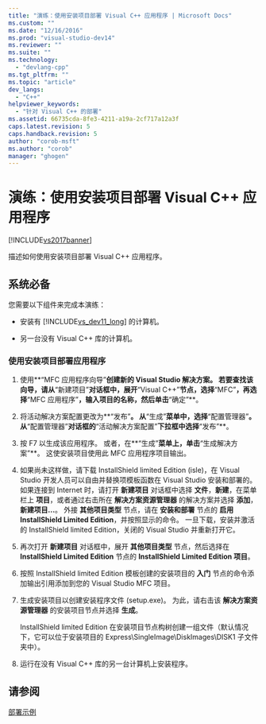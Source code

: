 ```yaml
---
title: "演练：使用安装项目部署 Visual C++ 应用程序 | Microsoft Docs"
ms.custom: ""
ms.date: "12/16/2016"
ms.prod: "visual-studio-dev14"
ms.reviewer: ""
ms.suite: ""
ms.technology: 
  - "devlang-cpp"
ms.tgt_pltfrm: ""
ms.topic: "article"
dev_langs: 
  - "C++"
helpviewer_keywords: 
  - "针对 Visual C++ 的部署"
ms.assetid: 66735cda-8fe3-4211-a19a-2cf717a12a3f
caps.latest.revision: 5
caps.handback.revision: 5
author: "corob-msft"
ms.author: "corob"
manager: "ghogen"
---
```

# 演练：使用安装项目部署 Visual C++ 应用程序
[!INCLUDE[vs2017banner](../assembler/inline/includes/vs2017banner.md)]

描述如何使用安装项目部署 Visual C\+\+ 应用程序。  
  
## 系统必备  
 您需要以下组件来完成本演练：  
  
-   安装有 [!INCLUDE[vs_dev11_long](../build/includes/vs_dev11_long_md.md)] 的计算机。  
  
-   另一台没有 Visual C\+\+ 库的计算机。  
  
### 使用安装项目部署应用程序  
  
1.  使用**“MFC 应用程序向导”**创建新的 Visual Studio 解决方案。  若要查找该向导，请从**“新建项目”**对话框中，展开**“Visual C\+\+”**节点，选择**“MFC”**，再选择**“MFC 应用程序”**，输入项目的名称，然后单击**“确定”**。  
  
2.  将活动解决方案配置更改为**“发布”**。  从**“生成”**菜单中，选择**“配置管理器”**。  从**“配置管理器”**对话框的**“活动解决方案配置”**下拉框中选择**“发布”**。  
  
3.  按 F7 以生成该应用程序。  或者，在**“生成”**菜单上，单击**“生成解决方案”**。  这使安装项目使用此 MFC 应用程序项目输出。  
  
4.  如果尚未这样做，请下载 InstallShield limited Edition \(isle\)，在 Visual Studio 开发人员可以自由并替换项模板函数在 Visual Studio 安装和部署的。  如果连接到 Internet 时，请打开 **新建项目** 对话框中选择 **文件**，**新建**，在菜单栏上 **项目**，或者通过右击所在 **解决方案资源管理器** 的解决方案并选择 **添加**，**新建项目…**。  外接 **其他项目类型** 节点，请在 **安装和部署** 节点的 **启用 InstallShield Limited Edition**，并按照显示的命令。  一旦下载，安装并激活的 InstallShield limited Edition，关闭的 Visual Studio 并重新打开它。  
  
5.  再次打开 **新建项目** 对话框中，展开 **其他项目类型** 节点，然后选择在 **InstallShield Limited Edition** 节点的 **InstallShield Limited Edition 项目**。  
  
6.  按照 InstallShield limited Edition 模板创建的安装项目的 **入门** 节点的命令添加输出引用添加到您的 Visual Studio MFC 项目。  
  
7.  生成安装项目以创建安装程序文件 \(setup.exe\)。  为此，请右击该 **解决方案资源管理器** 的安装项目节点并选择 **生成**。  
  
     InstallShield limited Edition 在安装项目节点构树创建一组文件（默认情况下，它可以位于安装项目的 Express\\SingleImage\\DiskImages\\DISK1 子文件夹中）。  
  
8.  运行在没有 Visual C\+\+ 库的另一台计算机上安装程序。  
  
## 请参阅  
 [部署示例](../ide/deployment-examples.md)